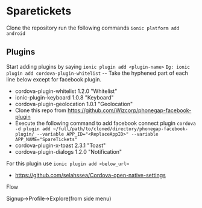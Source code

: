 # Sparetickets #

Clone the repository
run the following commands
`ionic platform add android`

## Plugins ##
Start adding plugins by saying `ionic plugin add <plugin-name>`
`Eg: ionic plugin add cordova-plugin-whitelist` -- Take the hyphened part of each line below except for facebook plugin.
* cordova-plugin-whitelist 1.2.0 "Whitelist"
* ionic-plugin-keyboard 1.0.8 "Keyboard"
* cordova-plugin-geolocation 1.0.1 "Geolocation"
* Clone this repo from https://github.com/Wizcorp/phonegap-facebook-plugin
* Execute the following command to add facebook connect plugin
`cordova -d plugin add ~/full/path/to/cloned/directory/phonegap-facebook-plugin/ --variable APP_ID="<ReplaceAppID>" --variable APP_NAME="SpareTickets"`
* cordova-plugin-x-toast 2.3.1 "Toast"
* cordova-plugin-dialogs 1.2.0 "Notification"

For this plugin use `ionic plugin add <below_url>`
* https://github.com/selahssea/Cordova-open-native-settings


Flow

Signup->Profile->Explore(from side menu)
